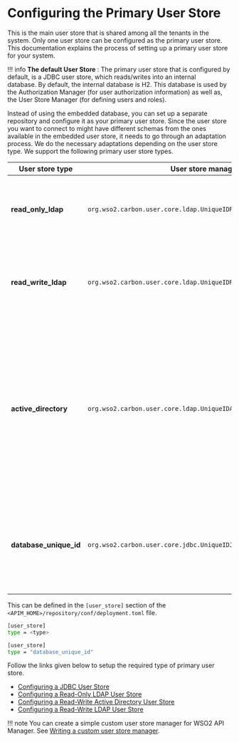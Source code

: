 # Configuring the Primary User Store

This is the main user store that is shared among all the tenants in the system. Only one user store can be configured as the primary user store. This documentation explains the process of setting up a primary user store for your system.

!!! info
    **The default User Store** : The primary user store that is configured by default, is a JDBC user store, which reads/writes into an internal database. By default, the internal database is H2. This database is used by the Authorization Manager (for user authorization information) as well as, the User Store Manager (for defining users and roles).


Instead of using the embedded database, you can set up a separate repository and configure it as your primary user store. Since the user store you want to connect to might have different schemas from the ones available in the embedded user store, it needs to go through an adaptation process. We do the necessary adaptations depending on the user store type. We support the following primary user store types.

<table>
<colgroup>
<col width="20%" />
<col width="40%" />
<col width="40%" />
</colgroup>
<thead>
<tr class="header">
<th>User store type</th>
<th>User store manager class</th>
<th>Description</th>
</tr>
</thead>
<tbody>
<tr class="odd">
<td><strong>read_only_ldap</strong></td>
<td><code>org.wso2.carbon.user.core.ldap.UniqueIDReadOnlyLDAPUserStoreManager</code></td>
<td><p>Use <code>read_only_ldap</code> to do read-only operations for external LDAP user stores.</p></td>
</tr>
<tr class="even">
<td><strong>read_write_ldap</strong></td>
<td><code>org.wso2.carbon.user.core.ldap.UniqueIDReadWriteLDAPUserStoreManager</code></td>
<td><p>Use <code>read_write_ldap</code> for external LDAP user stores to do both read and write operations.</p></td>
</tr>
<tr class="odd">
<td><strong>active_directory</strong></td>
<td><code>org.wso2.carbon.user.core.ldap.UniqueIDActiveDirectoryUserStoreManager </code></td>
<td><p>Use <code>active_directory</code> to configure an Active Directory Domain Service (AD DS) or Active Directory Lightweight Directory Service (AD LDS). This can be used <strong>only</strong> for read/write operations. If you need to use AD as read-only, you must use <code>read_only_ldap</code> .</p></td>
</tr> 
<tr class="even">
<td><strong>database_unique_id</strong></td>
<td><code>org.wso2.carbon.user.core.jdbc.UniqueIDJDBCUserStoreManager</code></td>
<td><p>Use <code>database</code> for both internal and external JDBC user stores. This is the user store configuration which is configured by default.</p></td>
</tr>
</tbody>
</table>

This can be defined in the `[user_store]` section of the `<APIM_HOME>/repository/conf/deployment.toml` file.

``` bash tab="Response Format"
[user_store]
type = <type>
```

``` bash tab="Example Response"
[user_store]
type = "database_unique_id"
```

Follow the links given below to setup the required type of primary user store.

-   [Configuring a JDBC User Store](../configuring-a-jdbc-user-store)
-   [Configuring a Read-Only LDAP User Store](../configuring-a-read-only-ldap-user-store)
-   [Configuring a Read-Write Active Directory User Store](../configuring-a-read-write-active-directory-user-store)
-   [Configuring a Read-Write LDAP User Store](../configuring-a-read-write-ldap-user-store)

!!! note
    You can create a simple custom user store manager for WSO2 API Manager.
    See [Writing a custom user store manager]({{base_path}}/administer/managing-users-and-roles/managing-user-stores/writing-a-custom-user-store-manager).
    
   